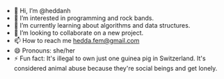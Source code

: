 - 👋 Hi, I’m @heddanh
- 👀 I’m interested in programming and rock bands.
- 🌱 I’m currently learning about algorithms and data structures.
- 💞️ I’m looking to collaborate on a new project.
- 📫 How to reach me hedda.fem@gmail.com
- 😄 Pronouns: she/her
- ⚡ Fun fact: It's illegal to own just one guinea pig in Switzerland. It's considered animal abuse because they're social beings and get lonely.
 
<!---
heddanh/heddanh is a ✨ special ✨ repository because its `README.md` (this file) appears on your GitHub profile.
You can click the Preview link to take a look at your changes.
--->
